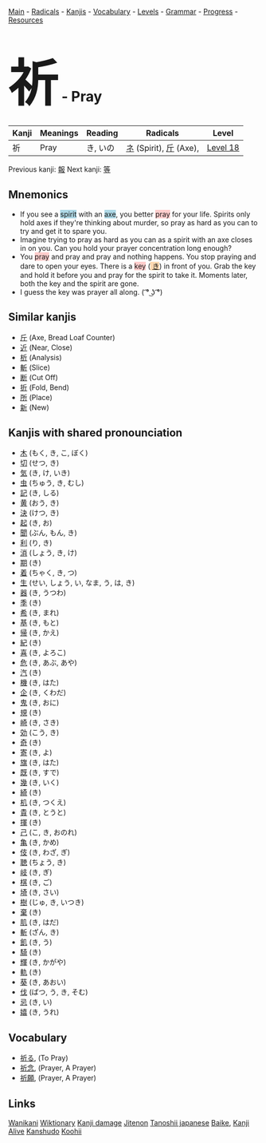 <style> bigfont {font-size: 100px}</style>
[Main](../README.md) -
[Radicals](../radicals.md) -
[Kanjis](../kanjis.md) -
[Vocabulary](../vocabulary.md) -
[Levels](../levels.md) -
[Grammar](../grammar.md) - 
[Progress](../progress.md) -
[Resources](../resources.md)
# <bigfont> 祈</bigfont> - Pray 

| Kanji | Meanings | Reading | Radicals | Level |
| --- | --- | --- | --- | --- |
| 祈 | Pray | き, いの | [ネ](../radicals/ネ.md) (Spirit), [斤](../radicals/斤.md) (Axe),  | [Level 18](../levels/wk_level18.md) |

Previous kanji: [報](報.md) Next kanji: [等](等.md) 

## Mnemonics
 * If you see a <span style="background-color:#ADD8E6"> spirit</span> with an <span style="background-color:#ADD8E6"> axe</span>, you better <span style="background-color:#ffcccb"> pray</span> for your life. Spirits only hold axes if they're thinking about murder, so pray as hard as you can to try and get it to spare you.
* Imagine trying to pray as hard as you can as a spirit with an axe closes in on you. Can you hold your prayer concentration long enough?
* You <span style="background-color:#ffcccb"> pray</span> and pray and pray and nothing happens. You stop praying and dare to open your eyes. There is a <span style="background-color:#ffcccb"> key</span> (<span style="background-color:#fed8b1"> [き](https://jisho.org/search/き)</span>) in front of you. Grab the key and hold it before you and pray for the spirit to take it. Moments later, both the key and the spirit are gone.
* I guess the key was prayer all along. ( ͡° ͜ʖ ͡°)


## Similar kanjis
 * [斤](斤.md) (Axe, Bread Loaf Counter)
* [近](近.md) (Near, Close)
* [析](析.md) (Analysis)
* [斬](斬.md) (Slice)
* [断](断.md) (Cut Off)
* [折](折.md) (Fold, Bend)
* [所](所.md) (Place)
* [新](新.md) (New)



## Kanjis with shared pronounciation
 * [木](木.md) (もく, き, こ, ぼく)
* [切](切.md) (せつ, き)
* [気](気.md) (き, け, いき)
* [虫](虫.md) (ちゅう, き, むし)
* [記](記.md) (き, しる)
* [黄](黄.md) (おう, き)
* [決](決.md) (けつ, き)
* [起](起.md) (き, お)
* [聞](聞.md) (ぶん, もん, き)
* [利](利.md) (り, き)
* [消](消.md) (しょう, き, け)
* [期](期.md) (き)
* [着](着.md) (ちゃく, き, つ)
* [生](生.md) (せい, しょう, い, なま, う, は, き)
* [器](器.md) (き, うつわ)
* [季](季.md) (き)
* [希](希.md) (き, まれ)
* [基](基.md) (き, もと)
* [帰](帰.md) (き, かえ)
* [紀](紀.md) (き)
* [喜](喜.md) (き, よろこ)
* [危](危.md) (き, あぶ, あや)
* [汽](汽.md) (き)
* [機](機.md) (き, はた)
* [企](企.md) (き, くわだ)
* [鬼](鬼.md) (き, おに)
* [規](規.md) (き)
* [崎](崎.md) (き, さき)
* [効](効.md) (こう, き)
* [奇](奇.md) (き)
* [寄](寄.md) (き, よ)
* [旗](旗.md) (き, はた)
* [既](既.md) (き, すで)
* [幾](幾.md) (き, いく)
* [綺](綺.md) (き)
* [机](机.md) (き, つくえ)
* [貴](貴.md) (き, とうと)
* [揮](揮.md) (き)
* [己](己.md) (こ, き, おのれ)
* [亀](亀.md) (き, かめ)
* [伎](伎.md) (き, わざ, ぎ)
* [聴](聴.md) (ちょう, き)
* [岐](岐.md) (き, ぎ)
* [棋](棋.md) (き, ご)
* [埼](埼.md) (き, さい)
* [樹](樹.md) (じゅ, き, いつき)
* [棄](棄.md) (き)
* [肌](肌.md) (き, はだ)
* [斬](斬.md) (ざん, き)
* [飢](飢.md) (き, う)
* [騎](騎.md) (き)
* [輝](輝.md) (き, かがや)
* [軌](軌.md) (き)
* [葵](葵.md) (き, あおい)
* [伐](伐.md) (ばつ, う, き, そむ)
* [忌](忌.md) (き, い)
* [嬉](嬉.md) (き, うれ)



## Vocabulary
 * [祈る](../vocabulary/祈.md), (To Pray)
* [祈念](../vocabulary/祈.md), (Prayer, A Prayer)
* [祈願](../vocabulary/祈.md), (Prayer, A Prayer)




## Links 


[Wanikani](https://www.wanikani.com/kanji/祈)
[Wiktionary](https://en.wiktionary.org/wiki/祈)
[Kanji damage](http://www.kanjidamage.com/kanji/search?utf8=✓&q=祈)
[Jitenon](https://jitenon.com/kanji/祈)
[Tanoshii japanese](https://www.tanoshiijapanese.com/dictionary/kanji.cfm?k=祈)
[Baike](https://baike.baidu.com/item/祈),
[Kanji Alive](https://app.kanjialive.com/祈)
[Kanshudo](https://www.kanshudo.com/searchmn?q=祈)
[Koohii](https://kanji.koohii.com/study/kanji/祈)
